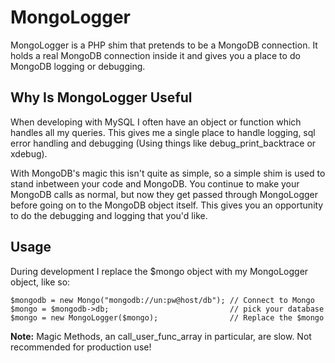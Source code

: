 # MongoLogger #

MongoLogger is a PHP shim that pretends to be a MongoDB connection. It holds a real MongoDB connection inside it and gives you a place to do MongoDB logging or debugging. 

## Why Is MongoLogger Useful ##

When developing with MySQL I often have an object or function which handles all my queries. This gives me a single place to handle logging, sql error handling and debugging (Using things like debug_print_backtrace or xdebug).

With MongoDB's magic this isn't quite as simple, so a simple shim is used to stand inbetween your code and MongoDB. You continue to make your MongoDB calls as normal, but now they get passed through MongoLogger before going on to the MongoDB object itself. This gives you an opportunity to do the debugging and logging that you'd like.

## Usage ##

During development I replace the $mongo object with my MongoLogger object, like so:

```
$mongodb = new Mongo("mongodb://un:pw@host/db"); // Connect to Mongo
$mongo = $mongodb->db;                           // pick your database
$mongo = new MongoLogger($mongo);                // Replace the $mongo
```

**Note:** Magic Methods, an call_user_func_array in particular, are slow. Not recommended for production use!
